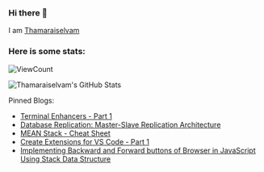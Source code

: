 ### Hi there 👋

I am [Thamaraiselvam](https://thamaraiselvam.dev)

### Here is some stats: 

![ViewCount](https://views.whatilearened.today/views/github/thamaraiselvam/thamaraiselvam.svg)

![Thamaraiselvam's GitHub Stats](https://github-readme-stats.vercel.app/api?username=thamaraiselvam&show_icons=true&hide_border=true&theme=tokyonight "Thamaraiselvam's GitHub Stats")

Pinned Blogs:
- [ Terminal Enhancers - Part 1](https://thamaraiselvam.dev/terminal-enhancers-part-1-cke82u68f02iryjs1hfry9xcu)
- [Database Replication: Master-Slave Replication Architecture](https://thamaraiselvam.dev/database-replication-master-slave-replication-architecture-ck66skn6r03r8kbs16egqnzvg)
- [MEAN Stack - Cheat Sheet](https://thamaraiselvam.dev/mean-stack-cheat-sheet-cjxyjol4r0019qas1c7e4pmzp)
- [Create Extensions for VS Code - Part 1](https://thamaraiselvam.dev/create-extensions-for-vs-code-part-1-cjx5r238f000t65s1ag0fdn8e)
- [Implementing Backward and Forward buttons of Browser in JavaScript Using Stack Data Structure](https://thamaraiselvam.dev/implementing-backward-and-forward-buttons-of-browser-in-javascript-using-stack-data-structure-cjujn789z001cnrs1yyc2q06w)
